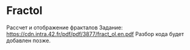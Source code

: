 # Fractol
Рассчет и отображение фракталов 
Задание:
https://cdn.intra.42.fr/pdf/pdf/3877/fract_ol.en.pdf
Разбор кода будет добавлен позже.
